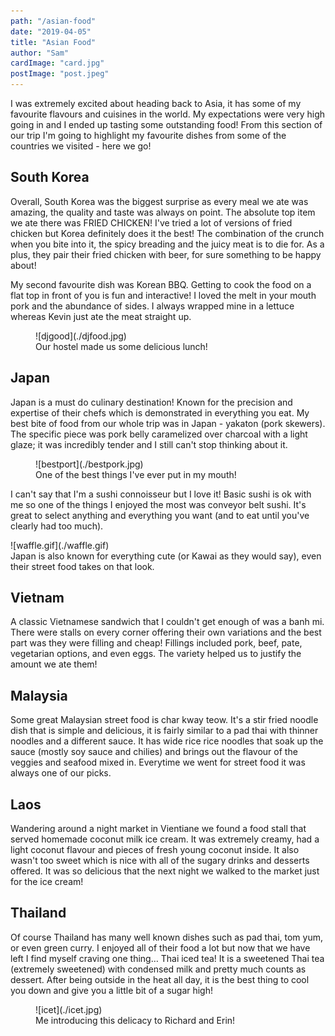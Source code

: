```yaml
---
path: "/asian-food"
date: "2019-04-05"
title: "Asian Food"
author: "Sam"
cardImage: "card.jpg"
postImage: "post.jpeg"
---
```


I was extremely excited about heading back to Asia, it has some of my favourite flavours and cuisines in the world. My expectations were very high going in and I ended up tasting some outstanding food! From this section of our trip I'm going to highlight my favourite dishes from some of the countries we visited - here we go!

## South Korea

Overall, South Korea was the biggest surprise as every meal we ate was amazing, the quality and taste was always on point. The absolute top item we ate there was FRIED CHICKEN! I've tried a lot of versions of fried chicken but Korea definitely does it the best! The combination of the crunch when you bite into it, the spicy breading and the juicy meat is to die for. As a plus, they pair their fried chicken with beer, for sure something to be happy about!

My second favourite dish was Korean BBQ. Getting to cook the food on a flat top in front of you is fun and interactive! I loved the melt in your mouth pork and the abundance of sides. I always wrapped mine in a lettuce whereas Kevin just ate the meat straight up.

<figure>
  ![djgood](./djfood.jpg)
  <figcaption>Our hostel made us some delicious lunch!</figcaption>
</figure>

## Japan

Japan is a must do culinary destination! Known for the precision and expertise of their chefs which is demonstrated in everything you eat. My best bite of food from our whole trip was in Japan - yakaton (pork skewers). The specific piece was pork belly caramelized over charcoal with a light glaze; it was incredibly tender and I still can't stop thinking about it.

<figure>
  ![bestport](./bestpork.jpg)
  <figcaption>One of the best things I've ever put in my mouth!</figcaption>
</figure>

I can't say that I'm a sushi connoisseur but I love it! Basic sushi is ok with me so one of the things I enjoyed the most was conveyor belt sushi. It's great to select anything and everything you want (and to eat until you've clearly had too much).

<div className="gif">
  ![waffle.gif](./waffle.gif)
  <figcaption>
    Japan is also known for everything cute (or Kawai as they would say), even their street food takes on that look.
  </figcaption>
</div>

## Vietnam

 A classic Vietnamese sandwich that I couldn't get enough of was a banh mi. There were stalls on every corner offering their own variations and the best part was they were filling and cheap! Fillings included pork, beef, pate, vegetarian options, and even eggs. The variety helped us to justify the amount we ate them!

## Malaysia

Some great Malaysian street food is char kway teow. It's a stir fried noodle dish that is simple and delicious, it is fairly similar to a pad thai with thinner noodles and a different sauce. It has wide rice rice noodles that soak up the sauce (mostly soy sauce and chilies) and brings out the flavour of the veggies and seafood mixed in. Everytime we went for street food it was always one of our picks.

## Laos

Wandering around a night market in Vientiane we found a food stall that served homemade coconut milk ice cream. It was extremely creamy, had a light coconut flavour and pieces of fresh young coconut inside. It also wasn't too sweet which is nice with all of the sugary drinks and desserts offered. It was so delicious that the next night we walked to the market just for the ice cream!

## Thailand

Of course Thailand has many well known dishes such as pad thai, tom yum, or even green curry. I enjoyed all of their food a lot but now that we have left I find myself craving one thing… Thai iced tea! It is a sweetened Thai tea (extremely sweetened) with condensed milk and pretty much counts as dessert. After being outside in the heat all day, it is the best thing to cool you down and give you a little bit of a sugar high!

<figure>
  ![icet](./icet.jpg)
  <figcaption>Me introducing this delicacy to Richard and Erin!</figcaption>
</figure>
